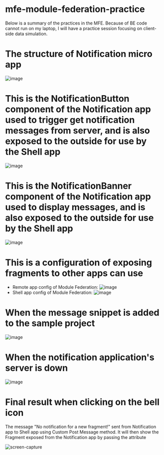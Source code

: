 # mfe-module-federation-practice
Below is a summary of the practices in the MFE. Because of BE code cannot run on my laptop, I will have a practice session focusing on client-side data simulation.

# The structure of Notification micro app

![image](https://github.com/khanhnm222/mfe-module-federation-practice/assets/87562013/46d18203-5e74-4a03-9bc1-07e739f0f449)

# This is the NotificationButton component of the Notification app used to trigger get notification messages from server, and is also exposed to the outside for use by the Shell app

![image](https://github.com/khanhnm222/mfe-module-federation-practice/assets/87562013/1dbe329e-fc1f-4c7a-b51b-befd879b2f1c)

# This is the NotificationBanner component of the Notification app used to display messages, and is also exposed to the outside for use by the Shell app

![image](https://github.com/khanhnm222/mfe-module-federation-practice/assets/87562013/e7a0fc3b-61ee-447c-b8b7-5344dedac948)

# This is a configuration of exposing fragments to other apps can use

* Remote app config of Module Federation:
![image](https://github.com/khanhnm222/mfe-module-federation-practice/assets/87562013/70c5ad3c-5a88-49e4-ae15-cdf3872993b2)
* Shell app config of Module Federation:
![image](https://github.com/khanhnm222/mfe-module-federation-practice/assets/87562013/27a5118c-ee1e-4545-a038-dd14834eb87e)

# When the message snippet is added to the sample project

![image](https://github.com/khanhnm222/mfe-module-federation-practice/assets/87562013/20b78401-369d-49bc-a62d-834cca26618b)

# When the notification application's server is down

![image](https://github.com/khanhnm222/mfe-module-federation-practice/assets/87562013/17a22803-c6df-48b9-91a9-45ad059686f2)

# Final result when clicking on the bell icon
The message "No notification for a new fragment!" sent from Notification app to Shell app using Custom Post Message method. It will then show the Fragment exposed from the Notification app by passing the attribute

![screen-capture](https://github.com/khanhnm222/mfe-module-federation-practice/assets/87562013/629a0eb8-6c4a-4c92-9d7e-6fbae7a008b6)


